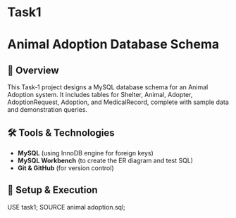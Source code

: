 # Task1
# Animal Adoption Database Schema

## 📘 Overview  
This Task‑1 project designs a MySQL database schema for an Animal Adoption system. It includes tables for Shelter, Animal, Adopter, AdoptionRequest, Adoption, and MedicalRecord, complete with sample data and demonstration queries.

## 🛠️ Tools & Technologies  
- **MySQL** (using InnoDB engine for foreign keys)  
- **MySQL Workbench** (to create the ER diagram and test SQL)  
- **Git & GitHub** (for version control)

## 🚀 Setup & Execution
USE task1;
SOURCE animal adoption.sql;
